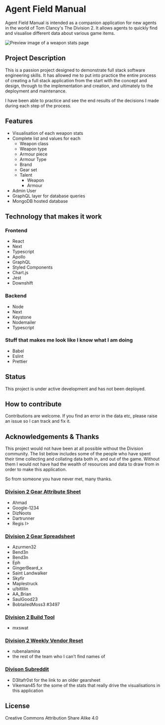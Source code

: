 # Agent Field Manual

Agent Field Manual is intended as a companion application for new agents in the world of Tom Clancy's The Division 2. It allows agents to quickly find and visualise different data about various game items.

![Preview image of a weapon stats page](https://res.cloudinary.com/dbm1h5w02/image/upload/c_scale,w_600/v1644552672/agent-field-manual/20220211-AgentFieldManualPreview_wxt0nl.png)

## Project Description

This is a passion project designed to demonstrate full stack software engineering skills. It has allowed me to put into practice the entire process of creating a full stack application from the start with the concept and design, through to the implementation and creation, and ultimately to the deployment and maintenance.

I have been able to practice and see the end results of the decisions I made during each step of the process.

## Features

- Visualisation of each weapon stats
- Complete list and values for each
  - Weapon class
  - Weapon type
  - Armour piece
  - Armour Type
  - Brand
  - Gear set
  - Talent
    - Weapon
    - Armour
- Admin User
- GraphQL layer for database queries
- MongoDB hosted database

## Technology that makes it work

### Frontend

- React
- Next
- Typescript
- Apollo
- GraphQL
- Styled Components
- Chart.js
- Jest
- Downshift

### Backend

- Node
- Next
- Keystone
- Nodemailer
- Typescript

### Stuff that makes me look like I know what I am doing

- Babel
- Eslint
- Prettier

## Status

This project is under active development and has not been deployed.

## How to contribute

Contributions are welcome. If you find an error in the data etc, please raise an issue so I can track and fix it.

## Acknowledgements & Thanks

This project would not have been at all possible without the Division community. The list below includes some of the people who have spent their time collecting and collating data both in, and out of the game. Without them I would not have had the wealth of resources and data to draw from in order to make this application.

So from someone you have never met, many thanks.

### [Division 2 Gear Attribute Sheet](https://docs.google.com/spreadsheets/d/1REi6cA7oSzT7h0O9YD6uxAbnCTmE-YKMDctsKogzXC8/pubhtml#)

- Ahmad
- Google-1234
- DizNoots
- Dartrunner
- Regis I>

### [Division 2 Gear Spreadsheet](https://docs.google.com/spreadsheets/d/1nrPBmOrtpkEW1j5fbcRT7L-AXgsGOqMqxXoVtopsiGM/edit?usp=sharing)

- Azurmen32
- Bend3n
- Bend3n
- Eph
- GingerBeard_x
- Saint Landwalker
- Skyfir
- Maplestruck
- u/bitlilin
- AA_Brian
- SaulGood23
- BobtailedMoss3 #3497

### [Division 2 Build Tool](https://github.com/mxswat/mx-division-builds)

- mxswat

### [Division 2 Weekly Vendor Reset](https://rubenalamina.mx/the-division-weekly-vendor-reset/)

- rubenalamina
- the rest of the team who I can't find names of

### [Divison Subreddit](https://www.reddit.com/r/thedivision/)

- D3ltafr0st for the link to an older gearsheet
- Vikeman45 for the some of the stats that really drive the visualisations in this application

## License

Creative Commons Attribution Share Alike 4.0
